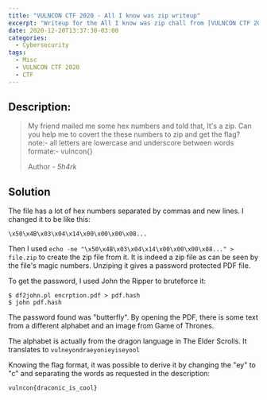 ```yaml
---
title: "VULNCON CTF 2020 - All I know was zip writeup"
excerpt: "Writeup for the All I know was zip chall from [VULNCON CTF 2020](https://ctftime.org/event/1149)."
date: 2020-12-20T13:37:30-03:00
categories:
  - Cybersecurity
tags:
  - Misc
  - VULNCON CTF 2020
  - CTF
---
```


## Description:

> My friend mailed me some hex numbers and told that, It's a zip. Can you help me to covert the these numbers to zip and get the flag? note:- all letters are lowercase and underscore between words formate:- vulncon{}
>
> Author - _5h4rk_

## Solution

The file has a lot of hex numbers separated by commas and new lines. I changed it to be like this:

```
\x50\x4B\x03\x04\x14\x00\x00\x00\x08...
```

Then I used `echo -ne "\x50\x4B\x03\x04\x14\x00\x00\x00\x08..." > file.zip` to create the zip file from it. It is indeed a zip file as can be seen by the file's magic numbers. Unziping it gives a password protected PDF file.

To get the password, I used John the Ripper to bruteforce it:

```terminal
$ df2john.pl encrption.pdf > pdf.hash
$ john pdf.hash
```

The password found was "butterfly". By opening the PDF, there is some text from a different alphabet and an image from Game of Thrones.

The alphabet is actually from the dragon language in The Elder Scrolls. It translates to `vulneyondraeyonieyiseyool`

Knowing the flag format, it was possible to derive it by changing the "ey" to "c" and separating the words as requested in the description:

`vulncon{draconic_is_cool}`
